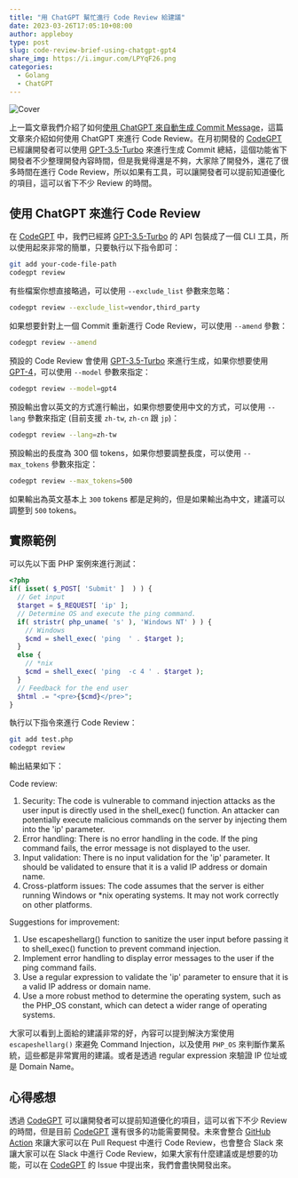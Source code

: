 ```yaml
---
title: "用 ChatGPT 幫忙進行 Code Review 給建議"
date: 2023-03-26T17:05:10+08:00
author: appleboy
type: post
slug: code-review-brief-using-chatgpt-gpt4
share_img: https://i.imgur.com/LPYqF26.png
categories:
  - Golang
  - ChatGPT
---
```


![Cover](https://i.imgur.com/LPYqF26.png)

上一篇文章我們介紹了如何[使用 ChatGPT 來自動生成 Commit Message][1]，這篇文章來介紹如何使用 ChatGPT 來進行 Code Review。在月初開發的 [CodeGPT][2] 已經讓開發者可以使用 [GPT-3.5-Turbo][3] 來進行生成 Commit 總結，這個功能省下開發者不少整理開發內容時間，但是我覺得還是不夠，大家除了開發外，還花了很多時間在進行 Code Review，所以如果有工具，可以讓開發者可以提前知道優化的項目，這可以省下不少 Review 的時間。

[1]:https://blog.wu-boy.com/2023/03/writes-git-commit-messages-using-chatgpt/
[2]:https://github.com/appleboy/CodeGPT
[3]:https://platform.openai.com/docs/models/gpt-3-5

<!--more-->

## 使用 ChatGPT 來進行 Code Review

在 [CodeGPT][2] 中，我們已經將 [GPT-3.5-Turbo][3] 的 API 包裝成了一個 CLI 工具，所以使用起來非常的簡單，只要執行以下指令即可：

```bash
git add your-code-file-path
codegpt review
```

有些檔案你想直接略過，可以使用 `--exclude_list` 參數來忽略：

```bash
codegpt review --exclude_list=vendor,third_party
```

如果想要針對上一個 Commit 重新進行 Code Review，可以使用 `--amend` 參數：

```bash
codegpt review --amend
```

預設的 Code Review 會使用 [GPT-3.5-Turbo][3] 來進行生成，如果你想要使用 [GPT-4][4]，可以使用 `--model` 參數來指定：

```bash
codegpt review --model=gpt4
```

[4]:https://platform.openai.com/docs/models/gpt-4

預設輸出會以英文的方式進行輸出，如果你想要使用中文的方式，可以使用 `--lang` 參數來指定 (目前支援 `zh-tw`, `zh-cn` 跟 `jp`)：

```bash
codegpt review --lang=zh-tw
```

預設輸出的長度為 300 個 tokens，如果你想要調整長度，可以使用 `--max_tokens` 參數來指定：

```bash
codegpt review --max_tokens=500
```

如果輸出為英文基本上 `300` tokens 都是足夠的，但是如果輸出為中文，建議可以調整到 `500` tokens。

## 實際範例

可以先以下面 PHP 案例來進行測試：

```php
<?php
if( isset( $_POST[ 'Submit' ]  ) ) {
  // Get input
  $target = $_REQUEST[ 'ip' ];
  // Determine OS and execute the ping command.
  if( stristr( php_uname( 's' ), 'Windows NT' ) ) {
    // Windows
    $cmd = shell_exec( 'ping  ' . $target );
  }
  else {
    // *nix
    $cmd = shell_exec( 'ping  -c 4 ' . $target );
  }
  // Feedback for the end user
  $html .= "<pre>{$cmd}</pre>";
}
```

執行以下指令來進行 Code Review：

```bash
git add test.php
codegpt review
```

輸出結果如下：

Code review:

1. Security: The code is vulnerable to command injection attacks as the user input is directly used in the shell_exec() function. An attacker can potentially execute malicious commands on the server by injecting them into the 'ip' parameter.
2. Error handling: There is no error handling in the code. If the ping command fails, the error message is not displayed to the user.
3. Input validation: There is no input validation for the 'ip' parameter. It should be validated to ensure that it is a valid IP address or domain name.
4. Cross-platform issues: The code assumes that the server is either running Windows or *nix operating systems. It may not work correctly on other platforms.

Suggestions for improvement:

1. Use escapeshellarg() function to sanitize the user input before passing it to shell_exec() function to prevent command injection.
2. Implement error handling to display error messages to the user if the ping command fails.
3. Use a regular expression to validate the 'ip' parameter to ensure that it is a valid IP address or domain name.
4. Use a more robust method to determine the operating system, such as the PHP_OS constant, which can detect a wider range of operating systems.

大家可以看到上面給的建議非常的好，內容可以提到解決方案使用 `escapeshellarg()` 來避免 Command Injection，以及使用 `PHP_OS` 來判斷作業系統，這些都是非常實用的建議。或者是透過 regular expression 來驗證 IP 位址或是 Domain Name。

## 心得感想

透過 [CodeGPT][2] 可以讓開發者可以提前知道優化的項目，這可以省下不少 Review 的時間，但是目前 [CodeGPT][2] 還有很多的功能需要開發。未來會整合 [GitHub Action][5] 來讓大家可以在 Pull Request 中進行 Code Review，也會整合 Slack 來讓大家可以在 Slack 中進行 Code Review，如果大家有什麼建議或是想要的功能，可以在 [CodeGPT][2] 的 Issue 中提出來，我們會盡快開發出來。

[5]:https://github.com/features/actions
